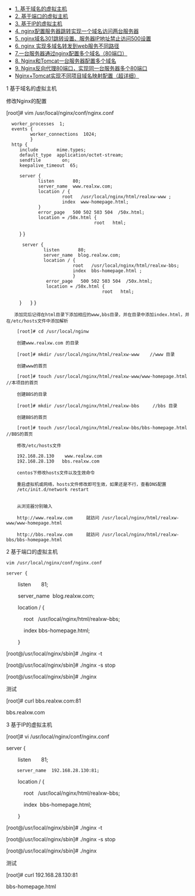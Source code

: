 
* [1. 基于域名的虚拟主机](#1-基于域名的虚拟主机)
* [2. 基于端口的虚拟主机](#2-基于端口的虚拟主机)
* [3. 基于IP的虚拟主机](#3-基于IP的虚拟主机)
* [4. nginx配置服务器跳转实现一个域名访问两台服务器](https://blog.csdn.net/yanyujingzhe/article/details/89350712)
* [5. nginx域名301跳转设置、服务器IP地址禁止访问500设置](https://blog.csdn.net/choufumang1705/article/details/100944461)
* [6. nginx 实现多域名转发到web服务不同路径](https://blog.csdn.net/starwmx520/article/details/53353500)
* [7.一台服务器通过nginx配置多个域名（80端口）](https://blog.csdn.net/wjg8209/article/details/93588247) 
* [8. Nginx和Tomcat一台服务器配置多个域名](https://blog.csdn.net/chmod_R_755/article/details/76498373)
* [9. Nginx反向代理80端口，实现同一台服务器多个80端口 ](https://blog.csdn.net/qq_30063439/article/details/50897394)
* [Nginx+Tomcat实现不同项目域名映射配置（超详细）](https://blog.csdn.net/qq_35362858/article/details/79566911)


1 基于域名的虚拟主机

 修改Nginx的配置
 
 [root]# vim /usr/local/nginx/conf/nginx.conf
 
      worker_processes  1;
      events {
             worker_connections  1024;
             }
      http {
         include       mime.types;
         default_type  application/octet-stream;
         sendfile        on;
         keepalive_timeout  65;

         server {
                listen       80;
                server_name  www.realxw.com;
                location / {
                         root   /usr/local/nginx/html/realxw-www ;
                         index  www-homepage.html;
                }
                error_page   500 502 503 504  /50x.html;
                location = /50x.html {
                                     root   html;
                                      }
                }

          server {
                  listen       80;
                  server_name  blog.realxw.com;
                  location / {
                             root   /usr/local/nginx/html/realxw-bbs;
                             index  bbs-homepage.html ;
                             }
                   error_page   500 502 503 504  /50x.html;
                   location = /50x.html {
                                        root   html;

                    }
                 }
          }
          
          
       添加完后记得在html目录下添加相应的www,bbs目录，并在目录中添加index.html，并在/etc/hosts文件中添加解析
   
        [root]# cd /usr/local/nginw
   
        创建www.realxw.com 的目录
   
        [root]# mkdir /usr/local/nginx/html/realxw-www    //www 目录
   
        创建www的首页
   
        [root]# touch /usr/local/nginx/html/realxw-www/www-homepage.html     //本项目的首页
   
        创建BBS的目录
   
        [root]# mkdir /usr/local/nginx/html/realxw-bbs     //bbs 目录    
   
        创建BBS的首页
   
        [root]# touch /usr/local/nginx/html/realxw-bbs/bbs-homepage.html      //BBS的首页
    
        修改/etc/hosts文件
   
        192.168.28.130    www.realxw.com
        192.168.28.130   bbs.realxw.com
        
        centos下修改hosts文件以及生效命令
        
        重启虚拟机或网络，hosts文件修改即可生效，如果还是不行，查看DNS配置
        /etc/init.d/network restart
              
   
        从浏览器分别输入
   
        http://www.realxw.com     就訪问 /usr/local/nginx/html/realxw-www/www-homepage.html
   
        http://bbs.realxw.com     就訪问 /usr/local/nginx/html/realxw-bbs/bbs-homepage.html 
   
   
2 基于端口的虚拟主机

    vim /usr/local/nginx/conf/nginx.conf

    server {

        listen       81;

        server_name  blog.realxw.com;

        location / {

            root   /usr/local/nginx/html/realxw-bbs;

            index  bbs-homepage.html;

        }

   [root@/usr/local/nginx/sbin]# ./nginx -t
   
   [root@/usr/local/nginx/sbin]# ./nginx -s stop
   
  [root@/usr/local/nginx/sbin]# ./nginx 
   
   测试
   
   [root]# curl bbs.realxw.com:81
   
   bbs.realxw.com

3 基于IP的虚拟主机

  [root]# vi /usr/local/nginx/conf/nginx.conf
  
  server {

        listen       81;

        server_name  192.168.28.130:81;

        location / {

            root   /usr/local/nginx/html/realxw-bbs;

            index  bbs-homepage.html;

        }


   [root@/usr/local/nginx/sbin]# ./nginx -t
   
   [root@/usr/local/nginx/sbin]# ./nginx -s stop
   
   [root@/usr/local/nginx/sbin]# ./nginx 
   
   测试
   
   [root]# curl 192.168.28.130:81
    
   bbs-homepage.html 
